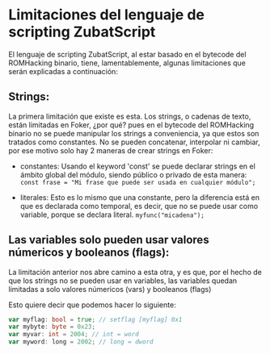 # Limitaciones del lenguaje de scripting ZubatScript

El lenguaje de scripting ZubatScript, al estar basado en el bytecode del ROMHacking binario, tiene,
lamentablemente, algunas limitaciones que serán explicadas a continuación:

## Strings:

La primera limitación que existe es esta. Los strings, o cadenas de texto, están limitadas en Foker, ¿por qué? pues en el bytecode del ROMHacking binario no se puede manipular los strings a conveniencia, ya que estos son tratados como constantes. No se pueden concatenar, interpolar ni cambiar, por ese motivo solo hay 2 maneras de crear strings en Foker:

* constantes:
Usando el keyword 'const' se puede declarar strings en el ámbito global del módulo, siendo público
o privado de esta manera: `const frase = "Mi frase que puede ser usada en cualquier módulo";`

* literales:
Esto es lo mismo que una constante, pero la diferencia está en que es declarada como temporal, es decir, que no se puede usar como variable, porque se declara literal. `myfunc("micadena");`

## Las variables solo pueden usar valores númericos y booleanos (flags):

La limitación anterior nos abre camino a esta otra, y es que, por el hecho de que los strings no se pueden usar en variables, las variables quedan limitadas a solo valores númericos (vars) y booleanos (flags)

Esto quiere decir que podemos hacer lo siguiente:
```go
var myflag: bool = true; // setflag [myflag] 0x1
var mybyte: byte = 0x23;
var myvar: int = 2004; // int = word
var myword: long = 2002; // long = dword
```

